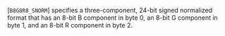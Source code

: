 [`B8G8R8_SNORM`] specifies a three-component, 24-bit signed
normalized format that has an 8-bit B component in byte 0, an 8-bit G
component in byte 1, and an 8-bit R component in byte 2.